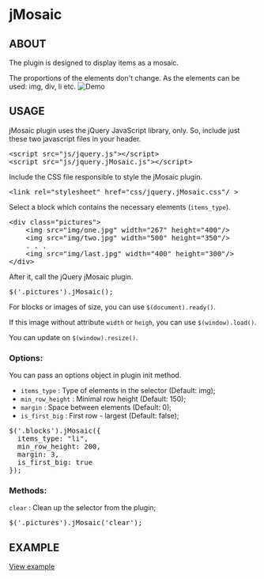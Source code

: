 jMosaic
=======

## ABOUT
The plugin is designed to display items as a mosaic. 

The proportions of the elements don't change. As the elements can be used: img, div, li etc.
![Demo](http://u.pikucha.ru/iafnK/345.jpeg)


## USAGE
jMosaic plugin uses the jQuery JavaScript library, only. So, include just these two javascript files in your header.

<pre>
&lt;script src="js/jquery.js"&gt;&lt;/script&gt;
&lt;script src="js/jquery.jMosaic.js"&gt;&lt;/script&gt;
</pre>


Include the CSS file responsible to style the jMosaic plugin.

<pre>
&lt;link rel="stylesheet" href="css/jquery.jMosaic.css"/ &gt;
</pre>

Select a block which contains the necessary elements (`items_type`).

<pre>
&lt;div class="pictures"&gt;
	&lt;img src="img/one.jpg" width="267" height="400"/&gt;
	&lt;img src="img/two.jpg" width="500" height="350"/&gt;
	. . .
	&lt;img src="img/last.jpg" width="400" height="300"/&gt;
&lt;/div&gt;	
</pre>

After it, call the jQuery jMosaic plugin.

<pre>
$('.pictures').jMosaic();
</pre>

For blocks or images of size, you can use `$(document).ready()`.

If this image without attribute `width` or `heigh`, you can use `$(window).load()`.

You can update on `$(window).resize()`.

### Options:
You can pass an options object in plugin init method.
* `items_type` : Type of elements in the selector (Default: img);
* `min_row_height` : Minimal row height (Default: 150);
* `margin` : Space between elements (Default: 0);
* `is_first_big` : First row - largest (Default: false);

<pre>
$('.blocks').jMosaic({
  items_type: "li", 
  min_row_height: 200, 
  margin: 3, 
  is_first_big: true
});
</pre>

### Methods:
`clear` : Clean up the selector from the plugin;
<pre>
$('.pictures').jMosaic('clear');
</pre>

## EXAMPLE
[View example](http://htmlpreview.github.io/?https://github.com/absentik/jMosaic/blob/master/index.html#example)
